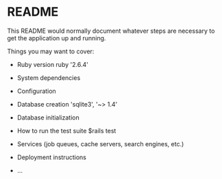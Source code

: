 # README

This README would normally document whatever steps are necessary to get the
application up and running.

Things you may want to cover:

* Ruby version
	ruby '2.6.4'
* System dependencies

* Configuration

* Database creation
 	'sqlite3', '~> 1.4'
* Database initialization

* How to run the test suite
	$rails test
* Services (job queues, cache servers, search engines, etc.)

* Deployment instructions

* ...
